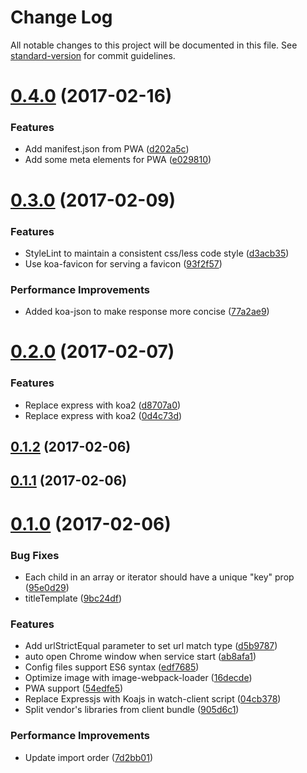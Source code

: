 # Change Log

All notable changes to this project will be documented in this file. See [standard-version](https://github.com/conventional-changelog/standard-version) for commit guidelines.

<a name="0.4.0"></a>
# [0.4.0](https://github.com/zhongzhi107/universal-react-starter-kit/compare/v0.3.0...v0.4.0) (2017-02-16)


### Features

* Add manifest.json from PWA ([d202a5c](https://github.com/zhongzhi107/universal-react-starter-kit/commit/d202a5c))
* Add some meta elements for PWA ([e029810](https://github.com/zhongzhi107/universal-react-starter-kit/commit/e029810))



<a name="0.3.0"></a>
# [0.3.0](https://github.com/zhongzhi107/universal-react-starter-kit/compare/v0.2.0...v0.3.0) (2017-02-09)


### Features

* StyleLint to maintain a consistent css/less code style ([d3acb35](https://github.com/zhongzhi107/universal-react-starter-kit/commit/d3acb35))
* Use koa-favicon for serving a favicon ([93f2f57](https://github.com/zhongzhi107/universal-react-starter-kit/commit/93f2f57))


### Performance Improvements

* Added koa-json to make response more concise ([77a2ae9](https://github.com/zhongzhi107/universal-react-starter-kit/commit/77a2ae9))



<a name="0.2.0"></a>
# [0.2.0](https://github.com/zhongzhi107/universal-react-starter-kit/compare/v0.1.2...v0.2.0) (2017-02-07)


### Features

* Replace express with koa2 ([d8707a0](https://github.com/zhongzhi107/universal-react-starter-kit/commit/d8707a0))
* Replace express with koa2 ([0d4c73d](https://github.com/zhongzhi107/universal-react-starter-kit/commit/0d4c73d))



<a name="0.1.2"></a>
## [0.1.2](https://github.com/zhongzhi107/react-universal-starter-kit/compare/v0.1.1...v0.1.2) (2017-02-06)



<a name="0.1.1"></a>
## [0.1.1](https://github.com/zhongzhi107/react-universal-starter-kit/compare/v0.1.0...v0.1.1) (2017-02-06)



<a name="0.1.0"></a>
# [0.1.0](https://github.com/zhongzhi107/react-universal-starter-kit/compare/v0.0.2...v0.1.0) (2017-02-06)


### Bug Fixes

* Each child in an array or iterator should have a unique "key" prop ([95e0d29](https://github.com/zhongzhi107/react-universal-starter-kit/commit/95e0d29))
* titleTemplate ([9bc24df](https://github.com/zhongzhi107/react-universal-starter-kit/commit/9bc24df))


### Features

* Add urlStrictEqual parameter to set url match type ([d5b9787](https://github.com/zhongzhi107/react-universal-starter-kit/commit/d5b9787))
* auto open Chrome window when service start ([ab8afa1](https://github.com/zhongzhi107/react-universal-starter-kit/commit/ab8afa1))
* Config files support ES6 syntax ([edf7685](https://github.com/zhongzhi107/react-universal-starter-kit/commit/edf7685))
* Optimize image with image-webpack-loader ([16decde](https://github.com/zhongzhi107/react-universal-starter-kit/commit/16decde))
* PWA support ([54edfe5](https://github.com/zhongzhi107/react-universal-starter-kit/commit/54edfe5))
* Replace Expressjs with Koajs in watch-client script ([04cb378](https://github.com/zhongzhi107/react-universal-starter-kit/commit/04cb378))
* Split vendor's libraries from client bundle ([905d6c1](https://github.com/zhongzhi107/react-universal-starter-kit/commit/905d6c1))


### Performance Improvements

* Update import order ([7d2bb01](https://github.com/zhongzhi107/react-universal-starter-kit/commit/7d2bb01))
